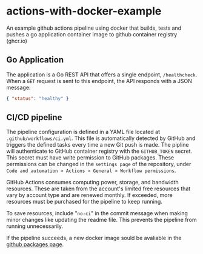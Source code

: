 # actions-with-docker-example
An example github actions pipeline using docker that builds, tests and pushes a go application container image to github container registry (ghcr.io)

## Go Application
The application is a Go REST API that offers a single endpoint, `/healthcheck`. When a `GET` request is sent to this endpoint, the API responds with a JSON message: 
```json
{ "status": "healthy" }
```

## CI/CD pipeline
The pipeline configuration is defined in a YAML file located at `.github/workflows/ci.yml`. This file is automatically detected by GitHub and triggers the defined tasks every time a new Git push is made. The pipline will authenticate to GitHub container registry with the `GITHUB_TOKEN` secret. This secret must have write permission to GitHub packages. These permissions can be changed in the `settings page` of the repository, under `Code and automation > Actions > General > Workflow permissions`.

GitHub Actions consumes computing power, storage, and bandwidth resources. These are taken from the account's limited free resources that vary by account type and are renewed monthly. If exceeded, more resources must be purchased for the pipeline to keep running. 

To save resources, include "`no-ci`" in the commit message when making minor changes like updating the readme file. This prevents the pipeline from running unnecessarily.

If the pipeline succeeds, a new docker image sould be avaliable in the [github packages page](https://github.com/users/joaomdsg/packages).